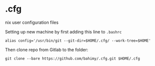 # .cfg
nix user configuration files

Setting up new machine by first adding this line to `.bashrc`

```alias config='/usr/bin/git --git-dir=$HOME/.cfg/ --work-tree=$HOME'```

Then clone repo from Gitlab to the folder:

```git clone --bare https://github.com/bahimy/.cfg.git $HOME/.cfg```

